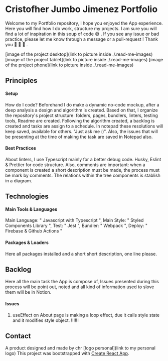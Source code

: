 # Cristofher Jumbo Jimenez Portfolio

Welcome to my Portfolio repository, I hope you enjoyed the App experience. Here you will find how I do work, structure my projects.
I am sure you will find a lot of inspiration in this soup of code :sweat_smile: . 
If you see any issue or bad practice, please let me know through a message or a pull-request ! Thank you :rocket: :rocket: :rocket: .

[image of the project desktop](link to picture inside ./.read-me-images)
[image of the project tablet](link to picture inside ./.read-me-images)
[image of the project phone](link to picture inside ./.read-me-images)
## Principles
#### Setup
How do I code?
Beforehand I do make a dynamic no-code mockup, after a deep analysis a design and algorithm is created. Based on that,
I organize the repository's project structure: folders, pages, bundlers, linters, testing tools, Readme are created.
Following the algorithm created, a backlog is created and tasks are assign to a schedule. In notepad these resolutions will 
keep saved, available for others. "Just ask me :)". Also, the issues that will be presenting at the time of making the task are saved in Notepad also.
#### Best Practices
About linters, I use Typescript mainly for a better debug code. Husky, Eslint & Prettier for code structure. Also, comments are
important: when a component is created a short description must be made, the process must be mark by comments. The relations within the 
tree components is stablish in a diagram.

## Technologies
#### Main Tools & Languages
Main Language: " Javascript with Typescript ",
Main Style: " Styled Components Library ",
Test: " Jest ",
Bundler: " Webpack ",
Deploy: " Firebase & Github Actions "
#### Packages & Loaders
Here all packages installed and a short short description, one line please.

## Backlog
Here all the main task the App is compose of, Issues presented during this process will be point out, noted and all kind of information used to slove them will be in Notion.
#### Issues
1. useEffect on About page is making a loop effect, due it calls 
style state and it modifies style object. !!!!!!

## Contact
A product designed and made by chr
[logo personal](link to my personal logo)
This project was bootstrapped with [Create React App](https://github.com/facebook/create-react-app).
